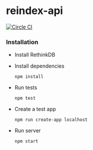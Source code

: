 # reindex-api

[![Circle CI](https://circleci.com/gh/reindexio/reindex-api.svg?style=svg&circle-token=080d24db0ad712462742bb77cd91a316c2267e46)](https://circleci.com/gh/reindexio/reindex-api)

### Installation

- Install RethinkDB
- Install dependencies

  ```
  npm install
  ```
- Run tests

  ```
  npm test
  ```
- Create a test app

  ```
  npm run create-app localhost
  ```
- Run server

  ```
  npm start
  ```
